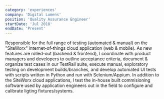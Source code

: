 ```yaml
---
category: 'experiences'
company: 'Digital Lumens'
position: 'Quality Assurance Engineer'
startDate: 'Jul 2018'
endDate: 'Present'
---
```


Responsible for the full range of testing (automated & manual) on the "SiteWorx" internet-of-things cloud application (web & mobile). As new features are rolled-out (backend & frontend), I coordinate with product managers and developers to outline acceptance criteria, document & organize test cases in our TestRail suite, execute manual, exploratory testing on development builds/branches, and develop automated UI tests with scripts written in Python and run with Selenium/Appium. In addition to the SiteWorx cloud applications, I test the in-house built commisioning software used by application engineers out in the field to configure and calibrate ligting fixtures/systems.
